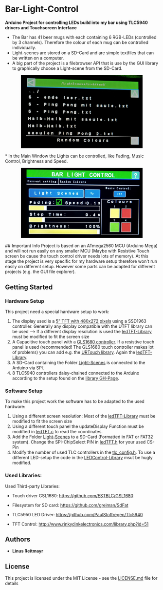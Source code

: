 # Bar-Light-Control

**Arduino Project for controlling LEDs build into my bar using TLC5940 drivers and Touchscreen Interface**
* The Bar has 41 beer mugs with each containing 6 RGB-LEDs (controlled by 3 channels). Therefore the colour of each mug can be controlled individually.
* Light-scenes are stored on a SD-Card and are simple textfiles that can be written on a computer.
* A big part of the project is a filebrowser API that is use by the GUI library to graphically choose a Light-scene from the SD-Card.
<p align="center">
  <img src="images/20181218_173306.jpg" width="400">
</p>
* In the Main Window the Lights can be controlled, like Fading, Music Control, Brightness and Speed.
<p align="center">
  <img src="images/20181218_173355.jpg" width="400">
</p>
## Important Info
Project is based on an ATmega2560 MCU (Arduino Mega) and will not run easily on any smaller MCU (Maybe with Resistive Touch screen be cause the touch control driver needs lots of memory). 
At this stage the project is very specific for my hardware setup therefore won't run easily on different setup. However some parts can be adapted for different projects (e.g. the GUI file explorer).


## Getting Started

### Hardware Setup

This project need a special hardware setup to work:
1. The display used is a [5" TFT with 480x272 pixels](https://www.buydisplay.com/default/5-tft-ssd1963-lcd-module-touch-screen-display-480x272-mcu-arduino) using a SSD1963 controller.
Generally any display compatible with the UTFT library can be used --> If a different display resolution is used the [ledTFT-Library](Libraries/ledTFT/) must be modified to fit the screen size
2. A Capacitive touch panel with a [GLS1680 controller](https://linux-sunxi.org/GSL1680).
If a resistive touch panel is used (recommended! The GLS1680 touch controller makes lot of problems) you can add e.g. the [URTouch library](http://www.rinkydinkelectronics.com/library.php?id=92). Again the [ledTFT-Library](Libraries/ledTFT/).
3. A SD-Card containing the Folder [Light-Scenes](Light-Scenes) is connected to the Arduino via SPI.
4. 8 TLC5940 controllers daisy-chained connected to the Arduino according to the setup found on the [library GH-Page](https://github.com/PaulStoffregen/Tlc5940).

### Software Setup

To make this project work the software has to be adapted to the used hardware:
1. Using a different screen resolution: Most of the [ledTFT-Library](Libraries/ledTFT/) must be modified to fit the screen size
2. Using a different touch panel the updateDisplay Function must be modified in [ledTFT.c](Libraries/ledTFT/ledTFT.c) to read the coordinates.
3. Add the Folder [Light-Scenes](Light-Scenes) to a SD-Card (Formatted in FAT or FAT32 system). Change the SPI-ChipSelect PIN in [ledTFT.h](Libraries/ledTFT/ledTFT.h) for your used CS-Pin
4. Modify the number of used TLC controllers in the [tlc_config.h](Libraries/Tlc5940/tlc_config.h). To use a different LED-setup the code in the [LEDControl-Library](Libraries/LEDControl) msut be hugly modified.


### Used Libraries:

Used Third-party Libraries:
- Touch driver GSL1680:
https://github.com/ESTBLC/GSL1680

- Filesystem for SD card:
https://github.com/greiman/SdFat

- TLC5950 LED Driver:
https://github.com/PaulStoffregen/Tlc5940

- TFT Control:
http://www.rinkydinkelectronics.com/library.php?id=51


## Authors

* **Linus Reitmayr**

## License

This project is licensed under the MIT License - see the [LICENSE.md](LICENSE.md) file for details
